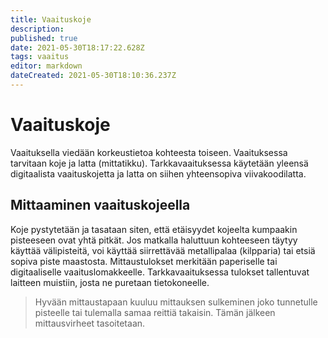 ```yaml
---
title: Vaaituskoje
description: 
published: true
date: 2021-05-30T18:17:22.628Z
tags: vaaitus
editor: markdown
dateCreated: 2021-05-30T18:10:36.237Z
---
```


# Vaaituskoje
Vaaituksella viedään korkeustietoa kohteesta toiseen. Vaaituksessa tarvitaan koje ja latta (mittatikku). Tarkkavaaituksessa käytetään yleensä digitaalista vaaituskojetta ja latta on siihen yhteensopiva viivakoodilatta.

## Mittaaminen vaaituskojeella
Koje pystytetään ja tasataan siten, että etäisyydet kojeelta kumpaakin pisteeseen ovat yhtä pitkät. Jos matkalla haluttuun kohteeseen täytyy käyttää välipisteitä, voi käyttää siirrettävää metallipalaa (kilpparia) tai etsiä sopiva piste maastosta. Mittaustulokset merkitään paperiselle tai digitaaliselle vaaituslomakkeelle. Tarkkavaaituksessa tulokset tallentuvat laitteen muistiin, josta ne puretaan tietokoneelle.  

> Hyvään mittaustapaan kuuluu mittauksen sulkeminen joko tunnetulle pisteelle tai tulemalla samaa reittiä takaisin. Tämän jälkeen mittausvirheet tasoitetaan.